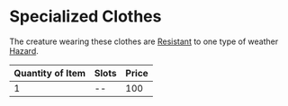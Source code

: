 # Specialized Clothes

The creature wearing these clothes are [Resistant](../../../Game%20Procedures/Conditions/Resistant.md) to one type of weather [Hazard](../../../Game%20Procedures/Hazards/Environmental%20Hazards.md).

| Quantity of Item |  Slots | Price |
| ---------------- | ------ | ----- |
| 1                | --     | 100   |
